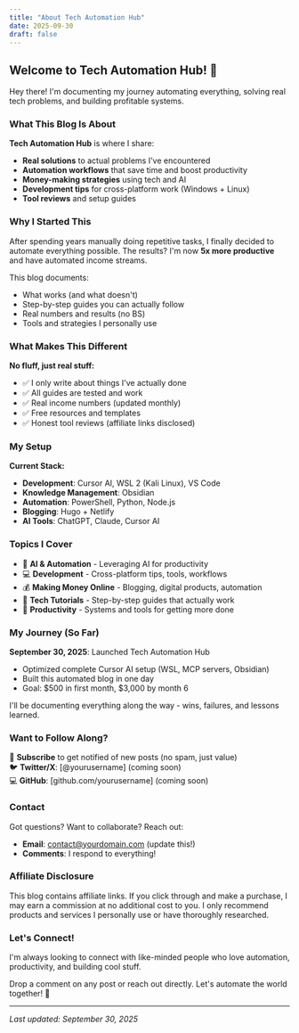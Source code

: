 ```yaml
---
title: "About Tech Automation Hub"
date: 2025-09-30
draft: false
---
```


## Welcome to Tech Automation Hub! 👋

Hey there! I'm documenting my journey automating everything, solving real tech problems, and building profitable systems.

### What This Blog Is About

**Tech Automation Hub** is where I share:
- **Real solutions** to actual problems I've encountered
- **Automation workflows** that save time and boost productivity
- **Money-making strategies** using tech and AI
- **Development tips** for cross-platform work (Windows + Linux)
- **Tool reviews** and setup guides

### Why I Started This

After spending years manually doing repetitive tasks, I finally decided to automate everything possible. The results? I'm now **5x more productive** and have automated income streams.

This blog documents:
- What works (and what doesn't)
- Step-by-step guides you can actually follow
- Real numbers and results (no BS)
- Tools and strategies I personally use

### What Makes This Different

**No fluff, just real stuff:**
- ✅ I only write about things I've actually done
- ✅ All guides are tested and work
- ✅ Real income numbers (updated monthly)
- ✅ Free resources and templates
- ✅ Honest tool reviews (affiliate links disclosed)

### My Setup

**Current Stack:**
- **Development**: Cursor AI, WSL 2 (Kali Linux), VS Code
- **Knowledge Management**: Obsidian
- **Automation**: PowerShell, Python, Node.js
- **Blogging**: Hugo + Netlify
- **AI Tools**: ChatGPT, Claude, Cursor AI

### Topics I Cover

- 🤖 **AI & Automation** - Leveraging AI for productivity
- 💻 **Development** - Cross-platform tips, tools, workflows
- 💰 **Making Money Online** - Blogging, digital products, automation
- 🔧 **Tech Tutorials** - Step-by-step guides that actually work
- 🚀 **Productivity** - Systems and tools for getting more done

### My Journey (So Far)

**September 30, 2025**: Launched Tech Automation Hub
- Optimized complete Cursor AI setup (WSL, MCP servers, Obsidian)
- Built this automated blog in one day
- Goal: $500 in first month, $3,000 by month 6

I'll be documenting everything along the way - wins, failures, and lessons learned.

### Want to Follow Along?

📧 **Subscribe** to get notified of new posts (no spam, just value)  
🐦 **Twitter/X**: [@yourusername] (coming soon)  
💻 **GitHub**: [github.com/yourusername] (coming soon)

### Contact

Got questions? Want to collaborate? Reach out:
- **Email**: contact@yourdomain.com (update this!)
- **Comments**: I respond to everything!

### Affiliate Disclosure

This blog contains affiliate links. If you click through and make a purchase, I may earn a commission at no additional cost to you. I only recommend products and services I personally use or have thoroughly researched.

### Let's Connect!

I'm always looking to connect with like-minded people who love automation, productivity, and building cool stuff.

Drop a comment on any post or reach out directly. Let's automate the world together! 🚀

---

*Last updated: September 30, 2025*

